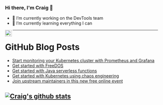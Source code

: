 ### Hi there, I'm Craig 👋

<!--
**CraigTeelFugro/CraigTeelFugro** is a ✨ _special_ ✨ repository because its `README.md` (this file) appears on your GitHub profile.

Here are some ideas to get you started:
-->

- 🔭 I’m currently working on the DevTools team
- 🌱 I’m currently learning everything I can

[<img align="left" alt="Craig Teel | LinkedIn" width="22px" src="https://cdn.jsdelivr.net/npm/simple-icons@v3/icons/linkedin.svg" />][linkedin]

---

# GitHub Blog Posts

<!-- BLOG-POST-LIST:START -->
- [Start monitoring your Kubernetes cluster with Prometheus and Grafana](https://opensource.com/article/21/6/chaos-grafana-prometheus)
- [Get started with FreeDOS](https://opensource.com/article/21/6/get-started-freedos)
- [Get started with Java serverless functions](https://opensource.com/article/21/6/java-serverless-functions)
- [Get started with Kubernetes using chaos engineering](https://opensource.com/article/21/5/kubernetes-chaos)
- [Join upstream maintainers in this new free online event](https://opensource.com/article/21/5/upstream-2021)
<!-- BLOG-POST-LIST:END -->

## [![Craig's github stats](https://github-readme-stats.vercel.app/api?username=craigteelfugro)](https://github.com/anuraghazra/github-readme-stats)


[linkedin]: https://linkedin.com/in/craig-teel-b8786771
